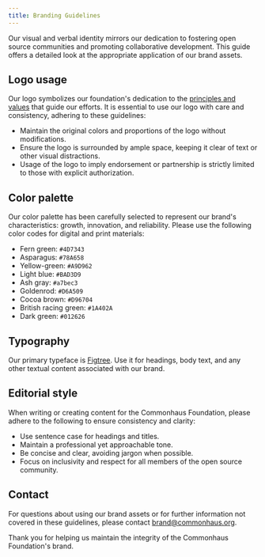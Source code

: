 ```yaml
---
title: Branding Guidelines
---
```

Our visual and verbal identity mirrors our dedication to fostering open source communities and promoting collaborative development.
This guide offers a detailed look at the appropriate application of our brand assets.

## Logo usage

Our logo symbolizes our foundation's dedication to the [principles and values](./index.md#our-guiding-principles) that guide our efforts.
It is essential to use our logo with care and consistency, adhering to these guidelines:

- Maintain the original colors and proportions of the logo without modifications.
- Ensure the logo is surrounded by ample space, keeping it clear of text or other visual distractions.
- Usage of the logo to imply endorsement or partnership is strictly limited to those with explicit authorization.

## Color palette

Our color palette has been carefully selected to represent our brand's characteristics: growth, innovation, and reliability.
Please use the following color codes for digital and print materials:

- Fern green: `#4D7343`
- Asparagus: `#78A658`
- Yellow-green: `#A9D962`
- Light blue: `#BAD3D9`
- Ash gray: `#a7bec3`
- Goldenrod: `#D6A509`
- Cocoa brown: `#D96704`
- British racing green: `#1A402A`
- Dark green: `#012626`

## Typography

Our primary typeface is [Figtree](https://fonts.google.com/specimen/Figtree). Use it for headings, body text, and any other textual content associated with our brand.

## Editorial style

When writing or creating content for the Commonhaus Foundation, please adhere to the following to ensure consistency and clarity:

- Use sentence case for headings and titles.
- Maintain a professional yet approachable tone.
- Be concise and clear, avoiding jargon when possible.
- Focus on inclusivity and respect for all members of the open source community.

## Contact

For questions about using our brand assets or for further information not covered in these guidelines,
please contact [brand@commonhaus.org](mailto:brand@commonhaus.org).

Thank you for helping us maintain the integrity of the Commonhaus Foundation's brand.
